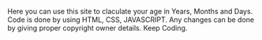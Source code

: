 Here you can use this site to claculate your age in Years, Months and Days.
Code is done by using HTML, CSS, JAVASCRIPT.
Any changes can be done by giving proper copyright owner details.
Keep Coding.
